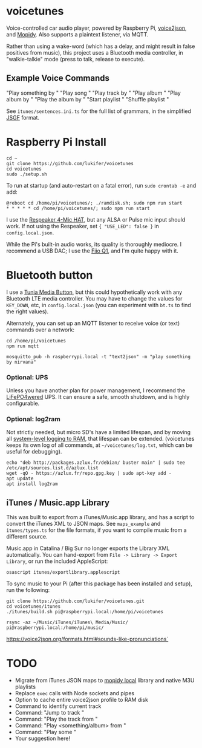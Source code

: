# voicetunes
Voice-controlled car audio player, powered by Raspberry Pi, [voice2json](https://voice2json.org), and [Mopidy](https://mopidy.com). Also supports a plaintext listener, via MQTT.

Rather than using a wake-word (which has a delay, and might result in false positives from music), this project uses a Bluetooth media controller, in "walkie-talkie" mode (press to talk, release to execute).

## Example Voice Commands

"Play something by <artist>"
"Play song <trackname>"
"Play track <trackname> by <artist>"
"Play album <album>"
"Play album <album> by <artist>"
"Play the <nth> album by <artist>"
"Start playlist <playlist>"
"Shuffle playlist <playlist>"

See `itunes/sentences.ini.ts` for the full list of grammars, in the simplified [JSGF](https://voice2json.org/sentences.html) format.

# Raspberry Pi Install

```
cd ~
git clone https://github.com/lukifer/voicetunes
cd voicetunes
sudo ./setup.sh
```

To run at startup (and auto-restart on a fatal error), run `sudo crontab -e` and add:

```
@reboot cd /home/pi/voicetunes/; ./ramdisk.sh; sudo npm run start
* * * * * cd /home/pi/voicetunes/; sudo npm run start
```

I use the [Respeaker 4-Mic HAT](https://wiki.seeedstudio.com/ReSpeaker_4_Mic_Array_for_Raspberry_Pi/), but any ALSA or Pulse mic input should work. If not using the Respeaker, set `{ "USE_LED": false }` in `config.local.json`.

While the Pi's built-in audio works, its quality is thoroughly mediocre. I recommend a USB DAC; I use the [Fiio Q1](https://www.fiio.com/q1), and I'm quite happy with it.

# Bluetooth button

I use a [Tunia Media Button](https://www.tunai-creative.com/button/), but this could hypothetically work with any Bluetooth LTE media controller. You may have to change the values for `KEY_DOWN`, etc, in `config.local.json` (you can experiment with `bt.ts` to find the right values).

Alternately, you can set up an MQTT listener to receive voice (or text) commands over a network:

```
cd /home/pi/voicetunes
npm run mqtt
```

```
mosquitto_pub -h raspberrypi.local -t "text2json" -m "play something by nirvana"
```

### Optional: UPS

Unless you have another plan for power management, I recommend the [LiFePO4wered](https://lifepo4wered.com/) UPS. It can ensure a safe, smooth shutdown, and is highly configurable.

### Optional: log2ram

Not strictly needed, but micro SD's have a limited lifespan, and by moving all [system-level logging to RAM](https://github.com/azlux/log2ram), that lifespan can be extended. (voicetunes keeps its own log of all commands, at `~/voicetunes/log.txt`, which can be useful for debugging).

```
echo "deb http://packages.azlux.fr/debian/ buster main" | sudo tee /etc/apt/sources.list.d/azlux.list
wget -qO - https://azlux.fr/repo.gpg.key | sudo apt-key add -
apt update
apt install log2ram
```

## iTunes / Music.app Library

This was built to export from a iTunes/Music.app library, and has a script to convert the iTunes XML to JSON maps. See `maps_example` and `itunes/types.ts` for the file formats, if you want to compile music from a different source.

Music.app in Catalina / Big Sur no longer exports the Library XML automatically. You can hand-export from `File -> Library -> Export Library`, or run the included AppleScript:

```
osascript itunes/exportlibrary.applescript
```

To sync music to your Pi (after this package has been installed and setup), run the following:

```
git clone https://github.com/lukifer/voicetunes.git
cd voicetunes/itunes
./itunes/build.sh pi@raspberrypi.local:/home/pi/voicetunes

rsync -az ~/Music/iTunes/iTunes\ Media/Music/ pi@raspberrypi.local:/home/pi/music/
```

https://voice2json.org/formats.html#sounds-like-pronunciations`

# TODO

- Migrate from iTunes JSON maps to [mopidy local](https://mopidy.com/ext/local/) library and native M3U playlists
- Replace `exec` calls with Node sockets and pipes
- Option to cache entire voice2json profile to RAM disk
- Command to identify current track
- Command: "Jump to track <N>"
- Command: "Play the <Nth> track from <album>"
- Command: "Play <something/album> from <year>"
- Command: "Play some <genre>"
- Your suggestion here!
